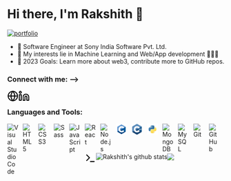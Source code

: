# Hi there, I'm Rakshith 👋

[![portfolio](https://img.shields.io/website?label=rakshithp7.github.io&style=for-the-badge&url=https%3A%2F%2Frakshithp7.github.io)][portfolio]

- 💼 Software Engineer at Sony India Software Pvt. Ltd.
- 🌱 My interests lie in Machine Learning and Web/App development 👨🏻‍💻
- 🥅 2023 Goals: Learn more about web3, contribute more to GitHub repos.

### Connect with me: -->

<a href="https://rakshithp7.github.io">
<picture>
  <source media="(prefers-color-scheme: dark)" srcset="./img/globe-dark.svg">
  <source media="(prefers-color-scheme: light)" srcset="./img/globe-light.svg">
  <img align="left" alt="Portfolio" width="26px" src="./img/globe-light.svg" />
</picture>
</a>
<a href="https://www.linkedin.com/in/rakshith-poojary7">
<picture>
  <source media="(prefers-color-scheme: dark)" srcset="./img/linkedin-dark.svg">
  <source media="(prefers-color-scheme: light)" srcset="./img/linkedin-light.svg">
  <img align="left" alt="LinkedIn" width="26px" src="./img/linkedin-light.svg" />
</picture>
</a>

<br />

### Languages and Tools:

<img align="left" alt="Visual Studio Code" width="26px" src="https://cdn.jsdelivr.net/gh/devicons/devicon/icons/vscode/vscode-original.svg" style="padding-right:10px;" />
<img align="left" alt="HTML5" width="26px" src="https://cdn.jsdelivr.net/gh/devicons/devicon/icons/html5/html5-original.svg" style="padding-right:10px;" />
<img align="left" alt="CSS3" width="26px" src="https://cdn.jsdelivr.net/gh/devicons/devicon/icons/css3/css3-original.svg" style="padding-right:10px;" />
<img align="left" alt="Sass" width="26px" src="https://cdn.jsdelivr.net/gh/devicons/devicon/icons/sass/sass-original.svg" style="padding-right:10px;" />
<img align="left" alt="JavaScript" width="26px" src="https://cdn.jsdelivr.net/gh/devicons/devicon/icons/javascript/javascript-original.svg" style="padding-right:10px;" />
<img align="left" alt="React" width="26px" src="https://cdn.jsdelivr.net/gh/devicons/devicon/icons/react/react-original.svg" style="padding-right:10px;" />
<img align="left" alt="Node.js" width="26px" src="https://cdn.jsdelivr.net/gh/devicons/devicon/icons/nodejs/nodejs-original.svg" style="padding-right:10px;" />
<img align="left" alt="Node.js" width="26px" src="https://raw.githubusercontent.com/github/explore/f3e22f0dca2be955676bc70d6214b95b13354ee8/topics/c/c.png" style="padding-right:10px;" />
<img align="left" alt="Node.js" width="26px" src="https://raw.githubusercontent.com/github/explore/180320cffc25f4ed1bbdfd33d4db3a66eeeeb358/topics/cpp/cpp.png" style="padding-right:10px;" />
<img align="left" alt="Node.js" width="26px" src="https://raw.githubusercontent.com/github/explore/80688e429a7d4ef2fca1e82350fe8e3517d3494d/topics/python/python.png" style="padding-right:10px;" />
<img align="left" alt="MongoDB" width="26px" src="https://cdn.jsdelivr.net/gh/devicons/devicon/icons/mongodb/mongodb-original.svg" style="padding-right:10px;" />
<img align="left" alt="MySQL" width="26px" src="https://cdn.jsdelivr.net/gh/devicons/devicon/icons/mysql/mysql-original.svg" style="padding-right:10px;" />
<img align="left" alt="Git" width="26px" src="https://cdn.jsdelivr.net/gh/devicons/devicon/icons/git/git-original.svg" style="padding-right:10px;" />
<picture>
  <source media="(prefers-color-scheme: dark)" srcset="https://user-images.githubusercontent.com/3369400/139447912-e0f43f33-6d9f-45f8-be46-2df5bbc91289.png">
  <source media="(prefers-color-scheme: light)" srcset="https://user-images.githubusercontent.com/3369400/139448065-39a229ba-4b06-434b-bc67-616e2ed80c8f.png">
  <img align="left" alt="GitHub" width="26px" src="https://user-images.githubusercontent.com/3369400/139448065-39a229ba-4b06-434b-bc67-616e2ed80c8f.png" style="padding-right:10px;" />
</picture>
<picture>
  <source media="(prefers-color-scheme: dark)" srcset="./img/terminal-dark.svg">
  <source media="(prefers-color-scheme: light)" srcset="./img/terminal-light.svg">
  <img align="left" alt="Terminal" width="26px" src="./img/terminal-light.svg" />
</picture>

<br />
<br />
<br />

<img align="center" src="https://github-readme-stats.vercel.app/api?username=rakshithp7&show_icons=true&include_all_commits=true&theme=buefy&hide_border=true" alt="Rakshith's github stats" /><img align="center" src="https://github-readme-stats.vercel.app/api/top-langs/?username=rakshithp7&layout=compact&theme=buefy&hide_border=true" />

[portfolio]: https://rakshithp7.github.io
[linkedin]: https://www.linkedin.com/in/rakshith-poojary7
